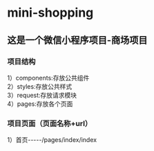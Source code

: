 # mini-shopping
## 这是一个微信小程序项目-商场项目
### 项目结构
1）components:存放公共组件  
2）styles:存放公共样式  
3）request:存放请求模块  
4）pages:存放各个页面  

### 项目页面（页面名称+url）
1）首页-----/pages/index/index
